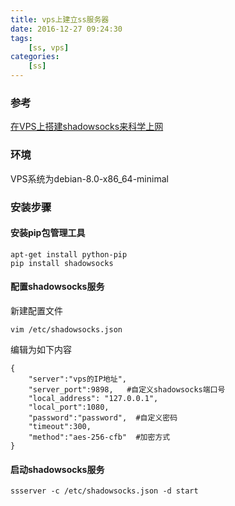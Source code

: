 ```yaml
---
title: vps上建立ss服务器
date: 2016-12-27 09:24:30
tags:
    [ss, vps]
categories:
    [ss]
---
```


### 参考
[在VPS上搭建shadowsocks来科学上网](http://www.waynechu.cn/shadowsocks/2016/08/14/%E5%9C%A8VPS%E4%B8%8A%E6%90%AD%E5%BB%BAshadowsocks%E6%9D%A5%E7%A7%91%E5%AD%A6%E4%B8%8A%E7%BD%91.html)

### 环境
VPS系统为debian-8.0-x86_64-minimal

### 安装步骤
#### 安装pip包管理工具
```
apt-get install python-pip
pip install shadowsocks
```
<!--more-->

#### 配置shadowsocks服务
新建配置文件
```
vim /etc/shadowsocks.json
```

编辑为如下内容
```
{
    "server":"vps的IP地址",
    "server_port":9898,   #自定义shadowsocks端口号
    "local_address": "127.0.0.1",
    "local_port":1080,
    "password":"password",  #自定义密码
    "timeout":300,
    "method":"aes-256-cfb"  #加密方式
}
```

#### 启动shadowsocks服务
```
ssserver -c /etc/shadowsocks.json -d start
```
